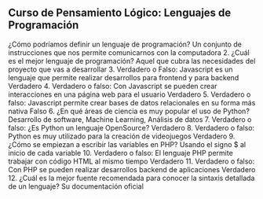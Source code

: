 ## Curso de Pensamiento Lógico: Lenguajes de Programación

¿Cómo podríamos definir un lenguaje de programación?
Un conjunto de instrucciones que nos permite comunicarnos con la computadora
2.
¿Cuál es el mejor lenguaje de programación?
Aquel que cubra las necesidades del proyecto que vas a desarrollar
3.
Verdadero o Falso: Javascript es un lenguaje que permite realizar desarrollos para frontend y para backend
Verdadero
4.
Verdadero o falso: Con Javascript se pueden crear interacciones en una página web para el usuario
Verdadero
5.
Verdadero o falso: Javascript permite crear bases de datos relacionales en su forma más nativa
Falso
6.
¿En qué áreas de ciencia es muy popular el uso de Python?
Desarrollo de software, Machine Learning, Análisis de datos
7.
Verdadero o falso: ¿Es Python un lenguaje OpenSource?
Verdadero
8.
Verdadero o falso: Python es muy utilizado para la creación de videojuegos
Verdadero
9.
¿Cómo se empiezan a escribir las variables en PHP?
Usando el signo $ al inicio de cada variable
10.
Verdadero o falso: El lenguaje PHP permite trabajar con código HTML al mismo tiempo
Verdadero
11.
Verdadero o falso: Con PHP se pueden realizar desarrollos backend de aplicaciones
Verdadero
12.
¿Cuál es la mejor fuente recomendada para conocer la sintaxis detallada de un lenguaje?
Su documentación oficial
